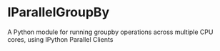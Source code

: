 IParallelGroupBy
================

A Python module for running groupby operations across multiple CPU cores, using IPython Parallel Clients
